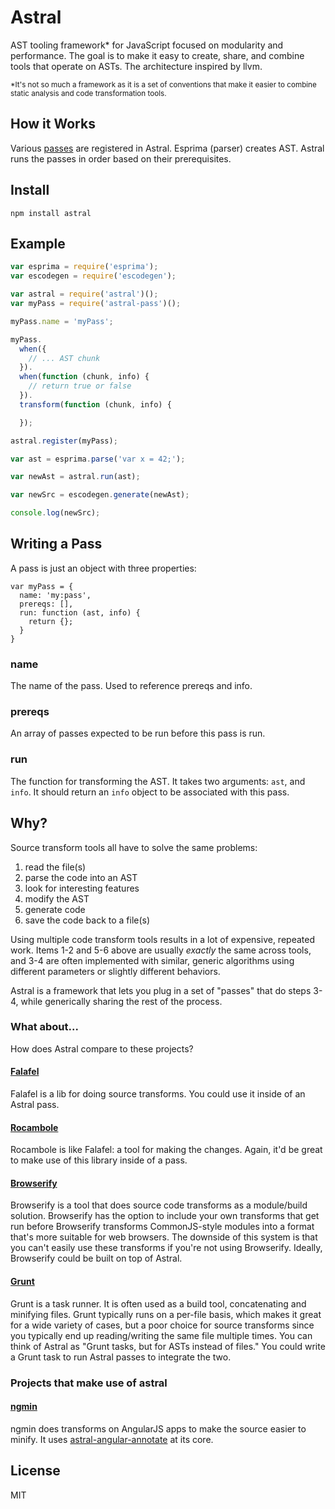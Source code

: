 # Astral

AST tooling framework* for JavaScript focused on modularity and performance.
The goal is to make it easy to create, share, and combine tools that operate on ASTs.
The architecture inspired by llvm.

<small>*It's not so much a framework as it is a set of conventions that make it easier to combine static analysis and code transformation tools.</small>

## How it Works

Various [passes](https://github.com/btford/astral-pass) are registered in Astral.
Esprima (parser) creates AST.
Astral runs the passes in order based on their prerequisites.

## Install

`npm install astral`

## Example

```javascript
var esprima = require('esprima');
var escodegen = require('escodegen');

var astral = require('astral')();
var myPass = require('astral-pass')();

myPass.name = 'myPass';

myPass.
  when({
    // ... AST chunk
  }).
  when(function (chunk, info) {
    // return true or false
  }).
  transform(function (chunk, info) {

  });

astral.register(myPass);

var ast = esprima.parse('var x = 42;');

var newAst = astral.run(ast);

var newSrc = escodegen.generate(newAst);

console.log(newSrc);
```

## Writing a Pass

A pass is just an object with three properties:

```
var myPass = {
  name: 'my:pass',
  prereqs: [],
  run: function (ast, info) {
    return {};
  }
}
```

### name
The name of the pass. Used to reference prereqs and info.

### prereqs
An array of passes expected to be run before this pass is run.

### run
The function for transforming the AST. It takes two arguments: `ast`, and `info`. It should return an `info` object to be associated with this pass.

## Why?

Source transform tools all have to solve the same problems:

1. read the file(s)
2. parse the code into an AST
3. look for interesting features
4. modify the AST
5. generate code
6. save the code back to a file(s)

Using multiple code transform tools results in a lot of expensive, repeated work.
Items 1-2 and 5-6 above are usually *exactly* the same across tools,
and 3-4 are often implemented with similar, generic algorithms using different parameters or slightly different behaviors.

Astral is a framework that lets you plug in a set of "passes" that do steps 3-4,
while generically sharing the rest of the process.

### What about...
How does Astral compare to these projects?

#### [Falafel](https://github.com/substack/node-falafel)
Falafel is a lib for doing source transforms.
You could use it inside of an Astral pass.

#### [Rocambole](https://github.com/millermedeiros/rocambole/)
Rocambole is like Falafel: a tool for making the changes.
Again, it'd be great to make use of this library inside of a pass.

#### [Browserify](https://github.com/substack/node-browserify)
Browserify is a tool that does source code transforms as a module/build solution.
Browserify has the option to include your own transforms that get run before Browserify transforms CommonJS-style modules into a format that's more suitable for web browsers.
The downside of this system is that you can't easily use these transforms if you're not using Browserify.
Ideally, Browserify could be built on top of Astral.

#### [Grunt](http://gruntjs.com/)
Grunt is a task runner.
It is often used as a build tool, concatenating and minifying files.
Grunt typically runs on a per-file basis, which makes it great for a wide variety of cases, but a poor choice for source transforms since you typically end up reading/writing the same file multiple times.
You can think of Astral as "Grunt tasks, but for ASTs instead of files."
You could write a Grunt task to run Astral passes to integrate the two.

### Projects that make use of astral

#### [ngmin](https://github.com/btford/ngmin)
ngmin does transforms on AngularJS apps to make the source easier to minify.
It uses [astral-angular-annotate](https://github.com/btford/astral-angular-annotate) at its
core.

## License
MIT
